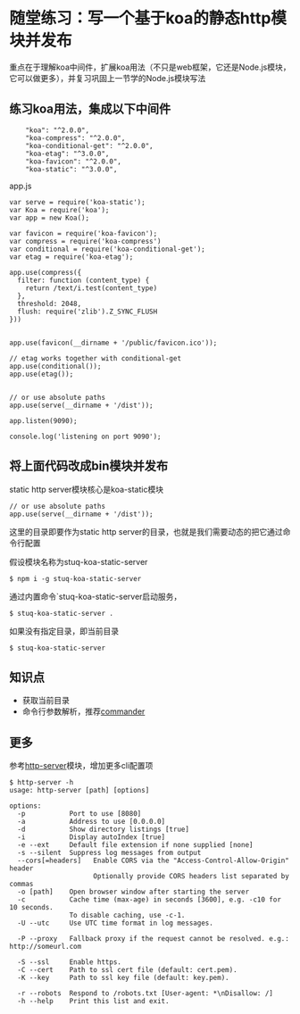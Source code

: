 # 随堂练习：写一个基于koa的静态http模块并发布

重点在于理解koa中间件，扩展koa用法（不只是web框架，它还是Node.js模块，它可以做更多），并复习巩固上一节学的Node.js模块写法

<!-- toc -->

## 练习koa用法，集成以下中间件

```
    "koa": "^2.0.0",
    "koa-compress": "^2.0.0",
    "koa-conditional-get": "^2.0.0",
    "koa-etag": "^3.0.0",
    "koa-favicon": "^2.0.0",
    "koa-static": "^3.0.0",
```

app.js

```
var serve = require('koa-static');
var Koa = require('koa');
var app = new Koa();

var favicon = require('koa-favicon');
var compress = require('koa-compress')
var conditional = require('koa-conditional-get');
var etag = require('koa-etag');

app.use(compress({
  filter: function (content_type) {
    return /text/i.test(content_type)
  },
  threshold: 2048,
  flush: require('zlib').Z_SYNC_FLUSH
}))


app.use(favicon(__dirname + '/public/favicon.ico'));

// etag works together with conditional-get
app.use(conditional());
app.use(etag());


// or use absolute paths
app.use(serve(__dirname + '/dist'));

app.listen(9090);

console.log('listening on port 9090');
```

## 将上面代码改成bin模块并发布

static http server模块核心是koa-static模块

```
// or use absolute paths
app.use(serve(__dirname + '/dist'));
```

这里的目录即要作为static http server的目录，也就是我们需要动态的把它通过命令行配置

假设模块名称为stuq-koa-static-server

```
$ npm i -g stuq-koa-static-server
```

通过内置命令`stuq-koa-static-server启动服务，

```
$ stuq-koa-static-server .
```

如果没有指定目录，即当前目录

```
$ stuq-koa-static-server
```

## 知识点

- 获取当前目录 
- 命令行参数解析，推荐[commander](https://github.com/tj/commander.js)

## 更多

参考[http-server](https://github.com/indexzero/http-server)模块，增加更多cli配置项

```
$ http-server -h
usage: http-server [path] [options]

options:
  -p           Port to use [8080]
  -a           Address to use [0.0.0.0]
  -d           Show directory listings [true]
  -i           Display autoIndex [true]
  -e --ext     Default file extension if none supplied [none]
  -s --silent  Suppress log messages from output
  --cors[=headers]   Enable CORS via the "Access-Control-Allow-Origin" header
                     Optionally provide CORS headers list separated by commas
  -o [path]    Open browser window after starting the server
  -c           Cache time (max-age) in seconds [3600], e.g. -c10 for 10 seconds.
               To disable caching, use -c-1.
  -U --utc     Use UTC time format in log messages.

  -P --proxy   Fallback proxy if the request cannot be resolved. e.g.: http://someurl.com

  -S --ssl     Enable https.
  -C --cert    Path to ssl cert file (default: cert.pem).
  -K --key     Path to ssl key file (default: key.pem).

  -r --robots  Respond to /robots.txt [User-agent: *\nDisallow: /]
  -h --help    Print this list and exit.
```
